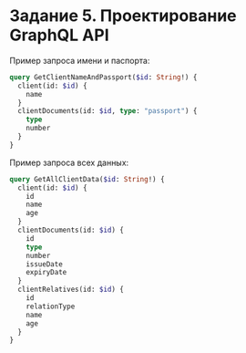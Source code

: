 # Задание 5. Проектирование GraphQL API

Пример запроса имени и паспорта:

```graphql
query GetClientNameAndPassport($id: String!) {
  client(id: $id) {
    name
  }
  clientDocuments(id: $id, type: "passport") {
    type
    number
  }
}
```

Пример запроса всех данных:

```graphql
query GetAllClientData($id: String!) {
  client(id: $id) {
    id
    name
    age
  }
  clientDocuments(id: $id) {
    id
    type
    number
    issueDate
    expiryDate
  }
  clientRelatives(id: $id) {
    id
    relationType
    name
    age
  }
}
```